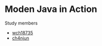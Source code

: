 # Moden Java in Action

Study members

- [wch18735](https://github.com/wch18735)
- [ch4njun](https://github.com/slolee)